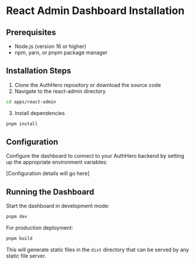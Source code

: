 # React Admin Dashboard Installation

## Prerequisites

- Node.js (version 16 or higher)
- npm, yarn, or pnpm package manager

## Installation Steps

1. Clone the AuthHero repository or download the source code
2. Navigate to the react-admin directory

```bash
cd apps/react-admin
```

3. Install dependencies

```bash
pnpm install
```

## Configuration

Configure the dashboard to connect to your AuthHero backend by setting up the appropriate environment variables:

[Configuration details will go here]

## Running the Dashboard

Start the dashboard in development mode:

```bash
pnpm dev
```

For production deployment:

```bash
pnpm build
```

This will generate static files in the `dist` directory that can be served by any static file server.